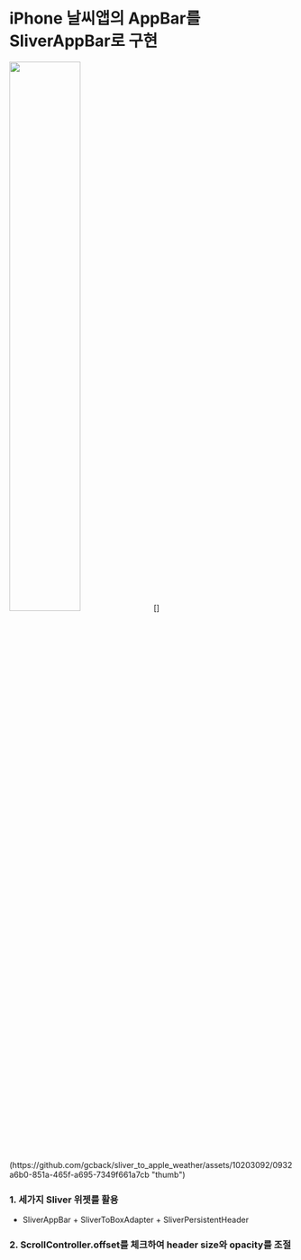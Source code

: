 # iPhone 날씨앱의 AppBar를 SliverAppBar로 구현

<img src="https://user-images.githubusercontent.com/10203092/253147352-388058dd-1bb2-42c1-a59f-b35aa48aab83.png" width="50%">
[](https://github.com/gcback/sliver_to_apple_weather/assets/10203092/0932a6b0-851a-465f-a695-7349f661a7cb "thumb")

### 1. 세가지 Sliver 위젯를 활용
  - SliverAppBar + SliverToBoxAdapter + SliverPersistentHeader

### 2. ScrollController.offset를 체크하여 header size와 opacity를 조절

